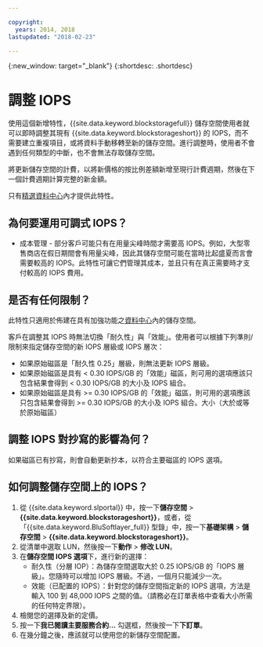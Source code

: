 ```yaml
---

copyright:
  years: 2014, 2018
lastupdated: "2018-02-23"

---
```

{:new_window: target="_blank"}
{:shortdesc: .shortdesc}

# 調整 IOPS

使用這個新增特性，{{site.data.keyword.blockstoragefull}} 儲存空間使用者就可以即時調整其現有 {{site.data.keyword.blockstorageshort}} 的 IOPS，而不需要建立重複項目，或將資料手動移轉至新的儲存空間。進行調整時，使用者不會遇到任何類型的中斷，也不會無法存取儲存空間。 

將更新儲存空間的計費，以將新價格的按比例差額新增至現行計費週期，然後在下一個計費週期計算完整的新金額。

只有[精選資料中心](new-ibm-block-and-file-storage-location-and-features.html)內才提供此特性。 

## 為何要運用可調式 IOPS？

- 成本管理 - 部分客戶可能只有在用量尖峰時間才需要高 IOPS。例如，大型零售商店在假日期間會有用量尖峰，因此其儲存空間可能在當時比起盛夏而言會需要較高的 IOPS。此特性可讓它們管理其成本，並且只有在真正需要時才支付較高的 IOPS 費用。

## 是否有任何限制？

此特性只適用於佈建在具有加強功能之[資料中心](new-ibm-block-and-file-storage-location-and-features.html)內的儲存空間。 

客戶在調整其 IOPS 時無法切換「耐久性」與「效能」。使用者可以根據下列準則/限制來指定儲存空間的新 IOPS 層級或 IOPS 層次： 

- 如果原始磁區是「耐久性 0.25」層級，則無法更新 IOPS 層級。
- 如果原始磁區是具有 < 0.30 IOPS/GB 的「效能」磁區，則可用的選項應該只包含結果會得到 < 0.30 IOPS/GB 的大小及 IOPS 組合。 
- 如果原始磁區是具有 >= 0.30 IOPS/GB 的「效能」磁區，則可用的選項應該只包含結果會得到 >= 0.30 IOPS/GB 的大小及 IOPS 組合。大小（大於或等於原始磁區）



## 調整 IOPS 對抄寫的影響為何？

如果磁區已有抄寫，則會自動更新抄本，以符合主要磁區的 IOPS 選項。 

## 如何調整儲存空間上的 IOPS？

1. 從 {{site.data.keyword.slportal}} 中，按一下**儲存空間** > **{{site.data.keyword.blockstorageshort}}**，或者，從「{{site.data.keyword.BluSoftlayer_full}} 型錄」中，按一下**基礎架構** > **儲存空間** > **{{site.data.keyword.blockstorageshort}}**。
2. 從清單中選取 LUN，然後按一下**動作** > **修改 LUN**。
3. 在**儲存空間 IOPS 選項**下，進行新的選擇：
    - 耐久性（分層 IOP）：為儲存空間選取大於 0.25 IOPS/GB 的「IOPS 層級」。您隨時可以增加 IOPS 層級。不過，一個月只能減少一次。
    - 效能（已配置的 IOPS）：針對您的儲存空間指定新的 IOPS 選項，方法是輸入 100 到 48,000 IOPS 之間的值。（請務必在訂單表格中查看大小所需的任何特定界限）。
4. 檢閱您的選擇及新的定價。
5. 按一下**我已閱讀主要服務合約...** 勾選框，然後按一下**下訂單**。
6. 在幾分鐘之後，應該就可以使用您的新儲存空間配置。
